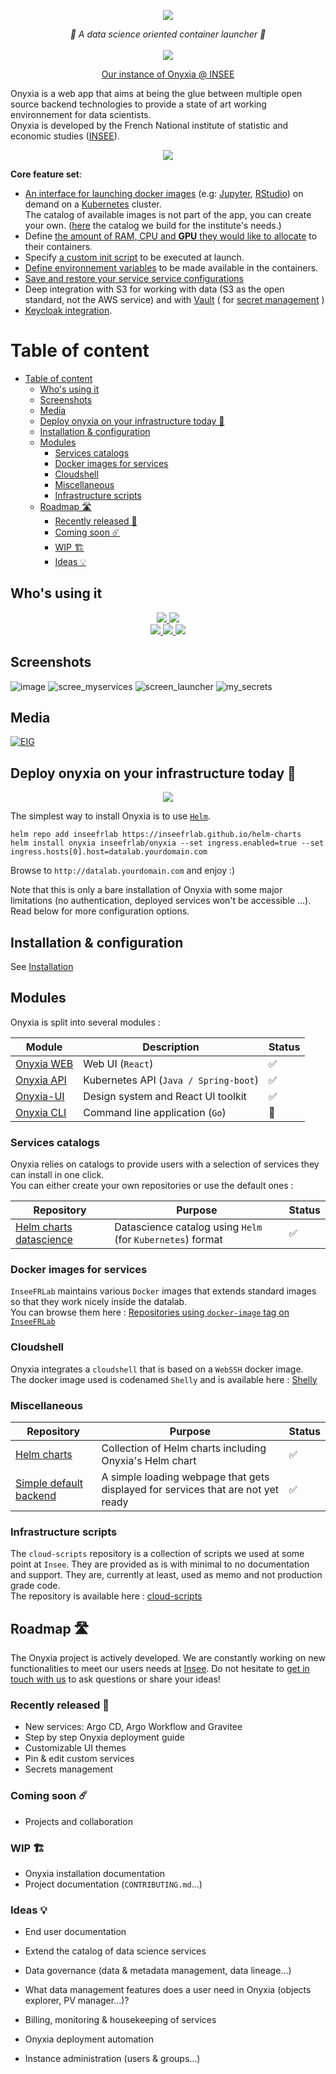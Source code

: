 <p align="center">
    <img src="https://user-images.githubusercontent.com/6702424/111553867-7fd50880-8785-11eb-8942-75f161864b5f.png">
</p>
<p align="center">
    <i>🔬 A data science oriented container launcher 🔬</i>
    <br>
    <br>
    <img src="https://img.shields.io/npm/l/onyxia-ui">
</p>

<p align="center">
  <a href="https://datalab.sspcloud.fr" title="Instance of Onyxia hosted in INSEE's data center">Our instance of Onyxia @ INSEE</a>
</p>

Onyxia is a web app that aims at being the glue between multiple open source backend technologies to
provide a state of art working environnement for data scientists.  
Onyxia is developed by the French National institute of statistic and economic studies ([INSEE](https://insee.fr)).  

<p align="center">
<img src="https://user-images.githubusercontent.com/6702424/136545513-f623d8c7-260d-4d93-a01e-2dc5af6ad473.gif" />
</p>

**Core feature set**:

- [An interface for launching docker images](https://datalab.sspcloud.fr/catalog/inseefrlab-helm-charts-datascience) 
  (e.g: [Jupyter](https://jupyter.org), [RStudio](https://www.rstudio.com)) on demand on a [Kubernetes](https://kubernetes.io) cluster.  
  The catalog of available images is not part of the app, you can create your own. 
  ([here](https://github.com/inseefrlab/helm-charts-datascience) the catalog we build for the institute's needs.)
- Define [the amount of RAM, CPU and **GPU** they would like to allocate](https://user-images.githubusercontent.com/6702424/137818454-3fdb3efb-1fbd-4e4d-85b1-64b00d8af03e.png) 
  to their containers.
- Specify [a custom init script](https://user-images.githubusercontent.com/6702424/137819445-a9dfd053-a5f1-48da-a294-f20717512ef5.png) to be executed at launch.
- [Define environnement variables](https://user-images.githubusercontent.com/6702424/137819689-71e59823-a553-4c3c-8558-2576316e4709.png) to be made available in the containers.
- [Save and restore your service service configurations](https://user-images.githubusercontent.com/6702424/137819972-b9974760-4647-43ff-b985-f3facfce99de.png)
- Deep integration with S3 for working with data (S3 as the open standard, not the AWS service) and with [Vault](https://www.vaultproject.io) 
  ( for [secret management](https://user-images.githubusercontent.com/6702424/137820741-bed9ee77-124a-46f6-b686-8b8dff1615bd.png) )
- [Keycloak integration](https://user-images.githubusercontent.com/6702424/137821446-ed908862-69e3-464c-b347-bd8776a425cc.png).

# Table of content

- [Table of content](#table-of-content)
	- [Who's using it](#whos-using-it)
	- [Screenshots](#screenshots)
	- [Media](#media)
	- [Deploy onyxia on your infrastructure today 🚀](#deploy-onyxia-on-your-infrastructure-today-)
	- [Installation & configuration](#installation--configuration)
	- [Modules](#modules)
		- [Services catalogs](#services-catalogs)
		- [Docker images for services](#docker-images-for-services)
		- [Cloudshell](#cloudshell)
		- [Miscellaneous](#miscellaneous)
		- [Infrastructure scripts](#infrastructure-scripts)
	- [Roadmap 🛣](#roadmap-)
		- [Recently released 🎁](#recently-released-)
		- [Coming soon ☄️](#coming-soon-️)
		- [WIP 🏗](#wip-)
		- [Ideas 💡](#ideas-)

## Who's using it

<p align="center">
    <a href="https://www.insee.fr/">
        <img src="https://user-images.githubusercontent.com/6702424/137826643-4d9a8fb3-9228-44a4-817d-5c8ca613a0f8.png">
    </a>
    <a href="https://ec.europa.eu/eurostat">
        <img src="https://user-images.githubusercontent.com/6702424/137826635-48005668-a702-4733-aba1-5fb4af51d3af.png"> 
    </a>
    <br>
    <a href="https://www.etalab.gouv.fr">
        <img src="https://user-images.githubusercontent.com/6702424/137826644-0f423595-481a-44fd-97db-43bd3a38283a.png"> 
    </a>
    <a href="https://www.ensae.fr">
        <img src="https://user-images.githubusercontent.com/6702424/137826640-f4b6800f-e9c7-434d-a226-c20526dab560.png"> 
    </a>
    <a href="https://ensai.fr">
        <img src="https://user-images.githubusercontent.com/6702424/137826641-750da03a-4c34-462c-8924-515af2e98be0.png"> 
    </a>
</p>



## Screenshots

![image](https://user-images.githubusercontent.com/6702424/122631126-8c8d3380-d0c9-11eb-968f-af3e605b0e07.png)
![scree_myservices](https://user-images.githubusercontent.com/6702424/121828699-a8a36600-ccc0-11eb-903c-1cd4b6cbb0ff.png)
![screen_launcher](https://user-images.githubusercontent.com/6702424/121828696-a80acf80-ccc0-11eb-86fb-c7d0bca55d4f.png)
![my_secrets](https://user-images.githubusercontent.com/6702424/121828695-a5a87580-ccc0-11eb-9e86-295fdac6c497.png)

## Media

[![EIG](https://user-images.githubusercontent.com/6702424/137828015-28cf459f-0cdb-437e-ab32-0a9b0dd03c74.png)](https://youtu.be/ukMHBAXwzRg)


## Deploy onyxia on your infrastructure today 🚀

<p align="center">
	<img src="https://user-images.githubusercontent.com/6702424/137823160-40676450-36db-411d-a314-666d626d040f.png" />
</p>

The simplest way to install Onyxia is to use [`Helm`](https://helm.sh).

```
helm repo add inseefrlab https://inseefrlab.github.io/helm-charts
helm install onyxia inseefrlab/onyxia --set ingress.enabled=true --set ingress.hosts[0].host=datalab.yourdomain.com
```

Browse to `http://datalab.yourdomain.com` and enjoy :)

Note that this is only a bare installation of Onyxia with some major limitations (no authentication, deployed services won't be accessible ...). Read below for more configuration options.

## Installation & configuration

See [Installation](INSTALL.md)

## Modules

Onyxia is split into several modules :

| Module                                                 | Description                           | Status                 |
| ------------------------------------------------------ | --------------------------------------| ---------------------- |
| [Onyxia WEB](https://github.com/inseefrlab/onyxia-web) | Web UI (`React`)                      | :white_check_mark:     |
| [Onyxia API](https://github.com/inseefrlab/onyxia-api) | Kubernetes API (`Java / Spring-boot`) | :white_check_mark:     |
| [Onyxia-UI](https://github.com/InseeFrLab/onyxia-ui)   | Design system and React UI toolkit    | :white_check_mark:     |
| [Onyxia CLI](https://github.com/inseefrlab/onyxia-cli) | Command line application (`Go`)       | :large_orange_diamond: |

### Services catalogs

Onyxia relies on catalogs to provide users with a selection of services they can install in one click.  
You can either create your own repositories or use the default ones :

| Repository                                                                       | Purpose                                                    | Status             |
| -------------------------------------------------------------------------------- | ---------------------------------------------------------- | ------------------ |
| [Helm charts datascience](https://github.com/inseefrlab/helm-charts-datascience) | Datascience catalog using `Helm` (for `Kubernetes`) format | :white_check_mark: |

### Docker images for services

`InseeFRLab` maintains various `Docker` images that extends standard images so that they work nicely inside the datalab.  
You can browse them here : [Repositories using `docker-image` tag on `InseeFRLab`](https://github.com/search?q=topic%3Adocker-image+org%3AInseeFrLab+fork%3Atrue)

### Cloudshell

Onyxia integrates a `cloudshell` that is based on a `WebSSH` docker image.  
The docker image used is codenamed `Shelly` and is available here : [Shelly](https://github.com/inseefrlab/shelly)

### Miscellaneous

| Repository                                                                     | Purpose                                                                          | Status             |
| ------------------------------------------------------------------------------ | -------------------------------------------------------------------------------- | ------------------ |
| [Helm charts](https://github.com/inseefrlab/helm-charts)                       | Collection of Helm charts including Onyxia's Helm chart                          | :white_check_mark: |
| [Simple default backend](https://github.com/InseeFrLab/simple-default-backend) | A simple loading webpage that gets displayed for services that are not yet ready | :white_check_mark: |

### Infrastructure scripts

The `cloud-scripts` repository is a collection of scripts we used at some point at `Insee`. They are provided as is with minimal to no documentation and support. They are, currently at least, used as memo and not production grade code.  
The repository is available here : [cloud-scripts](https://github.com/inseefrlab/cloud-scripts)

## Roadmap 🛣

The Onyxia project is actively developed. We are constantly working on new functionalities to meet our users needs at [Insee](https://github.com/InseeFr). Do not hesitate to [get in touch with us](https://github.com/InseeFrLab/onyxia/discussions/new) to ask questions or share your ideas!
### Recently released 🎁

- New services: Argo CD, Argo Workflow and Gravitee
- Step by step Onyxia deployment guide
- Customizable UI themes
- Pin & edit custom services
- Secrets management

### Coming soon ☄️

- Projects and collaboration

### WIP 🏗

- Onyxia installation documentation
- Project documentation (`CONTRIBUTING.md`...)

### Ideas 💡

- End user documentation
- Extend the catalog of data science services
- Data governance (data & metadata management, data lineage...)
- What data management features does a user need in Onyxia (objects explorer, PV manager...)?
- Billing, monitoring & housekeeping of services


- Onyxia deployment automation
- Instance administration (users & groups...)
